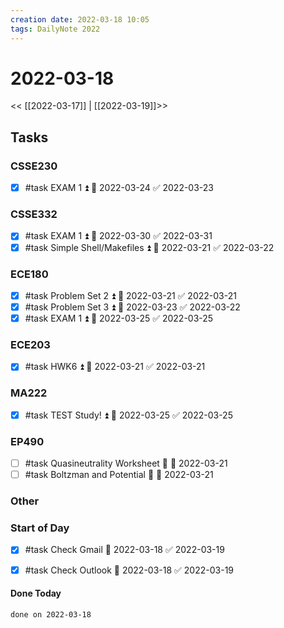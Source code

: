 ```yaml
---
creation date: 2022-03-18 10:05
tags: DailyNote 2022
---
```



# 2022-03-18

<< [[2022-03-17]] | [[2022-03-19]]>>

## Tasks

### CSSE230
- [x] #task EXAM 1 ⏫ 📅 2022-03-24 ✅ 2022-03-23

### CSSE332
- [x] #task EXAM 1 ⏫ 📅 2022-03-30 ✅ 2022-03-31
- [x] #task Simple Shell/Makefiles ⏫ 📅 2022-03-21 ✅ 2022-03-22

### ECE180
- [x] #task Problem Set 2 ⏫ 📅 2022-03-21 ✅ 2022-03-21
- [x] #task Problem Set 3 ⏫ 📅 2022-03-23 ✅ 2022-03-22
- [x] #task EXAM 1 ⏫ 📅 2022-03-25 ✅ 2022-03-25

### ECE203
- [x] #task HWK6 ⏫ 📅 2022-03-21 ✅ 2022-03-21

### MA222
- [x] #task TEST Study! ⏫ 📅 2022-03-25 ✅ 2022-03-25

### EP490
- [ ] #task Quasineutrality Worksheet 🔽 📅 2022-03-21
- [ ] #task Boltzman and Potential 🔽 📅 2022-03-21

### Other

### Start of Day
- [x] #task Check Gmail 📅 2022-03-18 ✅ 2022-03-19
- [x] #task Check Outlook 📅 2022-03-18 ✅ 2022-03-19




#### Done Today

```tasks
done on 2022-03-18
```